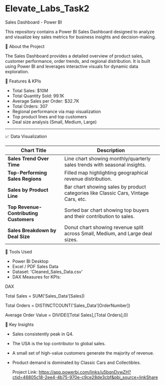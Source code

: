 # Elevate_Labs_Task2

Sales Dashboard - Power BI

This repository contains a Power BI Sales Dashboard designed to analyze and visualize key sales metrics for business insights and decision-making.

🧾 About the Project

The Sales Dashboard provides a detailed overview of product sales, customer performance, order trends, and regional distribution. It is built using Power BI and leverages interactive visuals for dynamic data exploration.


📌 Features & KPIs

- Total Sales: $10M
- Total Quantity Sold: 99.1K
- Average Sales per Order: $32.7K
- Total Orders: 307
- Regional performance via map visualization
- Top product lines and top customers
- Deal size analysis (Small, Medium, Large) 

---

 📈 Data Visualization

| Chart Title                            | Description |
|----------------------------------------|-------------|
| **Sales Trend Over Time**           | Line chart showing monthly/quarterly sales trends with seasonal insights. |
| **Top-Performing Sales Regions**    | Filled map highlighting geographical revenue distribution. |
| **Sales by Product Line**           | Bar chart showing sales by product categories like Classic Cars, Vintage Cars, etc. |
| **Top Revenue-Contributing Customers** | Sorted bar chart showing top buyers and their contribution to sales. |
| **Sales Breakdown by Deal Size**    | Donut chart showing revenue split across Small, Medium, and Large deal sizes. |

📍 Tools Used
 - Power BI Desktop
 - Excel / PDF Sales Data
 - Dataset: 'Cleaned_Sales_Data.csv'
 - DAX Measures for KPIs:

DAX

Total Sales = SUM('Sales_Data'[Sales])

Total Orders = DISTINCTCOUNT('Sales_Data'[OrderNumber])

Average Order Value = DIVIDE([Total Sales],[Total Orders],0)


🧠 Key Insights
 - Sales consistently peak in Q4.
 - The USA is the top contributor to global sales.
 - A small set of high-value customers generate the majority of revenue.
 - Product demand is dominated by Classic Cars and Collectibles.

   Project Link: https://app.powerbi.com/links/u5bqnDvwZH?ctid=46805c18-2ee4-4b75-970e-c9ce28de3cbf&pbi_source=linkShare

